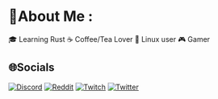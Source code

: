 # 💫About Me :

🎓 Learning Rust
☕️ Coffee/Tea Lover
🐧 Linux user
🎮 Gamer

## 🌐Socials
[![Discord](https://img.shields.io/badge/Discord-%237289DA.svg?logo=discord&logoColor=white)](https://discord.com/users/197057754815266818) [![Reddit](https://img.shields.io/badge/Reddit-%23FF4500.svg?logo=Reddit&logoColor=white)](https://reddit.com/user/WorlD_GaMeR) [![Twitch](https://img.shields.io/badge/Twitch-%239146FF.svg?logo=Twitch&logoColor=white)](https://twitch.tv/w0rld_x) [![Twitter](https://img.shields.io/badge/Twitter-%231DA1F2.svg?logo=Twitter&logoColor=white)](https://twitter.com/w0rld_x) 
